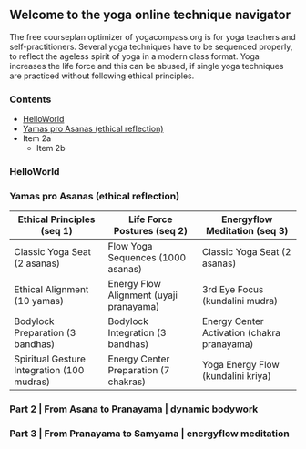 ## Welcome to the yoga online technique navigator

The free courseplan optimizer of yogacompass.org is for yoga teachers and self-practitioners. Several yoga techniques have to be sequenced properly, to reflect the ageless spirit of yoga in a modern class format. Yoga increases the life force and this can be abused, if single yoga techniques are practiced without following ethical principles.

### Contents
* [HelloWorld](https://www.yogacompass.org#helloworld)
* [Yamas pro Asanas (ethical reflection)](https://www.yogacompass.org#Yamas-pro-Asanas-(ethical-reflection))
* Item 2a
  * Item 2b

### HelloWorld
### Yamas pro Asanas (ethical reflection)

Ethical Principles (seq 1) | Life Force Postures (seq 2) | Energyflow Meditation (seq 3)
------------ | ------------- | -------------
Classic Yoga Seat (2 asanas) | Flow Yoga Sequences (1000 asanas) | Classic Yoga Seat (2 asanas)
Ethical Alignment (10 yamas) | Energy Flow Alignment (uyaji pranayama) | 3rd Eye Focus (kundalini mudra)
Bodylock Preparation (3 bandhas) | Bodylock Integration (3 bandhas) | Energy Center Activation (chakra pranayama)
Spiritual Gesture Integration (100 mudras) | Energy Center Preparation (7 chakras) | Yoga Energy Flow (kundalini kriya)

### Part 2 | From Asana to Pranayama | dynamic bodywork

### Part 3 | From Pranayama to Samyama | energyflow meditation
